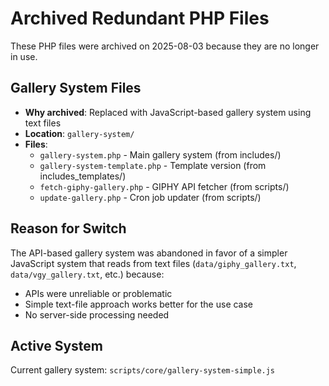 # Archived Redundant PHP Files

These PHP files were archived on 2025-08-03 because they are no longer in use.

## Gallery System Files
- **Why archived**: Replaced with JavaScript-based gallery system using text files
- **Location**: `gallery-system/`
- **Files**:
  - `gallery-system.php` - Main gallery system (from includes/)
  - `gallery-system-template.php` - Template version (from includes_templates/)
  - `fetch-giphy-gallery.php` - GIPHY API fetcher (from scripts/)
  - `update-gallery.php` - Cron job updater (from scripts/)

## Reason for Switch
The API-based gallery system was abandoned in favor of a simpler JavaScript system that reads from text files (`data/giphy_gallery.txt`, `data/vgy_gallery.txt`, etc.) because:
- APIs were unreliable or problematic
- Simple text-file approach works better for the use case
- No server-side processing needed

## Active System
Current gallery system: `scripts/core/gallery-system-simple.js`
